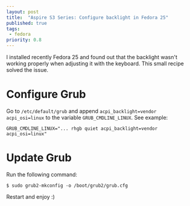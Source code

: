 ```yaml
---
layout: post
title:  "Aspire S3 Series: Configure backlight in Fedora 25"
published: true
tags: 
 - fedora
priority: 0.8
---
```

I installed recently Fedora 25 and found out that the backlight wasn't working properly when adjusting it with the keyboard. This small recipe solved the issue.

# Configure Grub
Go to `/etc/default/grub` and append `acpi_backlight=vendor acpi_osi=linux` to the variable `GRUB_CMDLINE_LINUX`. See example:

    GRUB_CMDLINE_LINUX="... rhgb quiet acpi_backlight=vendor acpi_osi=linux"

# Update Grub
Run the following command:

    $ sudo grub2-mkconfig -o /boot/grub2/grub.cfg

Restart and enjoy :)
